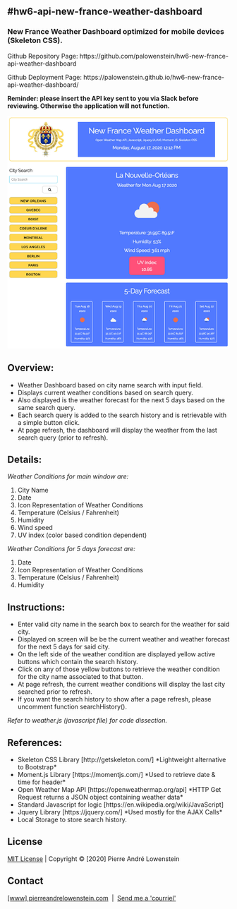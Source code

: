 ## #hw6-api-new-france-weather-dashboard

<h3>New France Weather Dashboard optimized for mobile devices (Skeleton CSS).</h3>
<p>Github Repository Page: https://github.com/palowenstein/hw6-new-france-api-weather-dashboard</p>
<p>Github Deployment Page: https://palowenstein.github.io/hw6-new-france-api-weather-dashboard/</p>
<p><strong>Reminder: please insert the API key sent to you via Slack before reviewing. Otherwise the application will not function.</strong></p>

![New France Weather Dashboard (Screenshot)](./assets/img/ucla-hw6-new-france-weather-dashboard.jpg?raw=true "New France Weather Dashboard (Screenshot)")

## Overview:
<ul>
<li>Weather Dashboard based on city name search with input field.</li>
<li>Displays current weather conditions based on search query.</li>
<li>Also displayed is the weather forecast for the next 5 days based on the same search query.</li>
<li>Each search query is added to the search history and is retrievable with a simple button click.</li>
<li>At page refresh, the dashboard will display the weather from the last search query (prior to refresh).</li>
</ul>

## Details:
<i>Weather Conditions for main window are:</i><br />
<ol>
<li>City Name</li>
<li>Date</li>
<li>Icon Representation of Weather Conditions</li>
<li>Temperature (Celsius / Fahrenheit)</li>
<li>Humidity</li>
<li>Wind speed</li>
<li>UV index (color based condition dependent)</li>
</ol>

<i>Weather Conditions for 5 days forecast are:</i><br />
<ol>
<li>Date</li>
<li>Icon Representation of Weather Conditions</li>
<li>Temperature (Celsius / Fahrenheit)</li>
<li>Humidity</li>
</ol>


## Instructions:
<ul>
<li>Enter valid city name in the search box to search for the weather for said city.</li>
<li>Displayed on screen will be be the current weather and weather forecast for the next 5 days for said city.</li>
<li>On the left side of the weather condition are displayed yellow active buttons which contain the search history.</li>
<li>Click on any of those yellow buttons to retrieve the weather condition for the city name associated to that button.</li>
<li>At page refresh, the current weather conditions will display the last city searched prior to refresh.</li>
<li>If you want the search history to show after a page refresh, please uncomment function searchHistory().</li>
</ul>

<p><i>Refer to weather.js (javascript file) for code dissection.</i></p>

## References:
<ul>
<li>Skeleton CSS Library [http://getskeleton.com/] *Lightweight alternative to Bootstrap*</li>
<li>Moment.js Library [https://momentjs.com/] *Used to retrieve date & time for header*</li>
<li>Open Weather Map API [https://openweathermap.org/api] *HTTP Get Request returns a JSON object containing weather data*</li>
<li>Standard Javascript for logic [https://en.wikipedia.org/wiki/JavaScript]</li>
<li>Jquery Library [https://jquery.com/] *Used mostly for the AJAX Calls*</li>
<li>Local Storage to store search history.</li>
</ul>

 ## License
<p>
<a href="./MITlicense.txt">MIT License</a> | Copyright © [2020] Pierre André Lowenstein
</p>

 ## Contact
<p>
<a href="http://pierreandrelowenstein.com" title="[www] Pierre Andr&eacute; Lowenstein" target="_blank">[www] pierreandrelowenstein.com</a>
&nbsp;|&nbsp;
<a href="mailto:soundtrackspecialist@gmail.com" title="Courriel">Send me a 'courriel'</a>
</p>